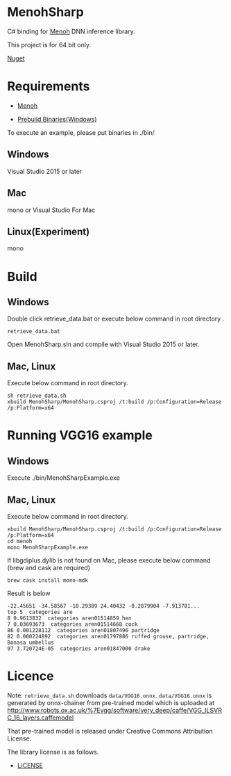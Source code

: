 # MenohSharp

C# binding for [Menoh](https://github.com/pfnet-research/menoh/) DNN inference library.

This project is for 64 bit only.

[Nuget](https://www.nuget.org/packages/MenohSharp/)

# Requirements

- [Menoh](https://github.com/pfnet-research/menoh/)

- [Prebuild Binaries(Windows)](https://github.com/pfnet-research/menoh-sharp/releases/download/untagged-fc32366daa771aa93ad1/Prebuild_Win.zip)

To execute an example, please put binaries in ./bin/

## Windows

Visual Studio 2015 or later

## Mac

mono or Visual Studio For Mac

## Linux(Experiment)

mono

# Build

## Windows

Double click retrieve_data.bat or execute below command in root directory .

```
retrieve_data.bat
```

Open MenohSharp.sln and compile with Visual Studio 2015 or later.

## Mac, Linux

Execute below command in root directory.

```
sh retrieve_data.sh
xbuild MenohSharp/MenohSharp.csproj /t:build /p:Configuration=Release /p:Platform=x64
```

# Running VGG16 example

## Windows

Execute ./bin/MenohSharpExample.exe

## Mac, Linux

Execute below command in root directory.

```
xbuild MenohSharp/MenohSharp.csproj /t:build /p:Configuration=Release /p:Platform=x64
cd menoh
mono MenohSharpExample.exe
```

If libgdiplus.dylib is not found on Mac, please execute below command (brew and cask are required)

```
brew cask install mono-mdk
```

 Result is below

```
-22.45651 -34.58567 -10.29389 24.40432 -0.2879904 -7.913781...
top 5  categories are
8 0.9613832  categories aren01514859 hen
7 0.03693673  categories aren01514668 cock
86 0.001228112  categories aren01807496 partridge
82 0.000224892  categories aren01797886 ruffed grouse, partridge, Bonasa umbellus
97 3.720724E-05  categories aren01847000 drake
```

# Licence

Note: `retrieve_data.sh` downloads `data/VGG16.onnx`. `data/VGG16.onnx` is generated by onnx-chainer from pre-trained model which is uploaded
at http://www.robots.ox.ac.uk/%7Evgg/software/very_deep/caffe/VGG_ILSVRC_16_layers.caffemodel

That pre-trained model is released under Creative Commons Attribution License.

The library license is as follows.

- [LICENSE](LICENSE)